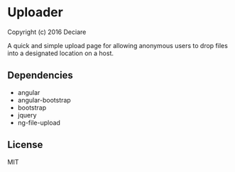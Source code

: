 # Uploader
Copyright (c) 2016 Deciare

A quick and simple upload page for allowing anonymous users to drop files into a designated location on a host.

## Dependencies

- angular
- angular-bootstrap
- bootstrap
- jquery
- ng-file-upload

## License

MIT
